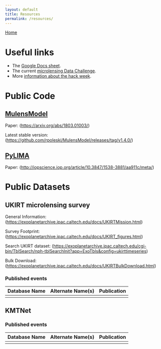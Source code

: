```yaml
---
layout: default
title: Resources
permalink: /resources/
---
```


[Home](https://ulens-hack.github.io/)

# Useful links
- The [Google Docs sheet](https://docs.google.com/document/d/1XviE8EQrYmBAgbucmlsP6APogf0_PFCnKwmNvHMzMAg/edit#).
- The current [microlensing Data Challenge](http://microlensing-source.org/data-challenge/).
- More [information about the hack week](/about/).

# Public Code

## [MulensModel](https://github.com/rpoleski/MulensModel/)

Paper: (https://arxiv.org/abs/1803.01003/)

Latest stable version: (https://github.com/rpoleski/MulensModel/releases/tag/v1.4.0/)

## [PyLIMA](https://github.com/ebachelet/pyLIMA/)

Paper: (http://iopscience.iop.org/article/10.3847/1538-3881/aa911c/meta/)

# Public Datasets

## UKIRT microlensing survey

General Information: (https://exoplanetarchive.ipac.caltech.edu/docs/UKIRTMission.html)

Survey Footprint: (https://exoplanetarchive.ipac.caltech.edu/docs/UKIRT_figures.html)

Search UKIRT dataset: (https://exoplanetarchive.ipac.caltech.edu/cgi-bin/TblSearch/nph-tblSearchInit?app=ExoTbls&config=ukirttimeseries)

Bulk Download: (https://exoplanetarchive.ipac.caltech.edu/docs/UKIRTBulkDownload.html)


### Published events
| Database Name | Alternate Name(s) | Publication |
| --------------|-------------------|-------------|
|  |  |  |

## KMTNet

### Published events
| Database Name | Alternate Name(s) | Publication |
| --------------|-------------------|-------------|
|  |  |  |
